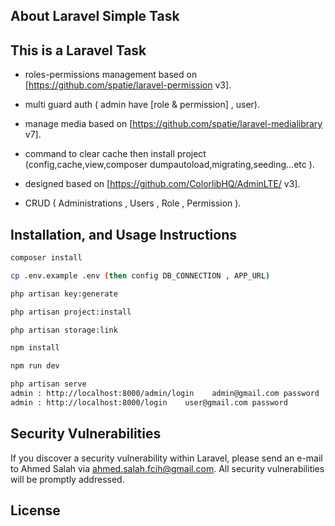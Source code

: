 ## About Laravel Simple Task

 
 
 ## This is a Laravel Task
 
  - roles-permissions management based on [https://github.com/spatie/laravel-permission v3].
 
 - multi guard auth ( admin have  [role & permission] , user).
 
 - manage media based on [https://github.com/spatie/laravel-medialibrary v7].
 
 - command to clear cache then install project  (config,cache,view,composer dumpautoload,migrating,seeding...etc ).
 
 - designed based on [https://github.com/ColorlibHQ/AdminLTE/ v3].
 
 - CRUD ( Administrations , Users , Role , Permission ).
 

## Installation, and Usage Instructions

``` bash
composer install

cp .env.example .env (then config DB_CONNECTION , APP_URL)

php artisan key:generate

php artisan project:install

php artisan storage:link

npm install

npm run dev

php artisan serve
admin : http://localhost:8000/admin/login    admin@gmail.com password
admin : http://localhost:8000/login    user@gmail.com password

```
## Security Vulnerabilities

If you discover a security vulnerability within Laravel, please send an e-mail to Ahmed Salah via [ahmed.salah.fcih@gmail.com](mailto:ahmed.salah.fcih@gmail.com). All security vulnerabilities will be promptly addressed.


## License
 
